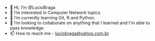 - 👋 Hi, I’m @LucioBraga
- 👀 I’m interested in Computer Network topics.
- 🌱 I’m currently learning Git, R and Python.
- 💞️ I’m looking to collaborate on anything that I learned and I'm able to pass knowledge.
- 📫 How to reach me - luciobraga@yahoo.com.br.

<!---
LucioBraga/LucioBraga is a ✨ special ✨ repository because its `README.md` (this file) appears on your GitHub profile.
You can click the Preview link to take a look at your changes.
--->
